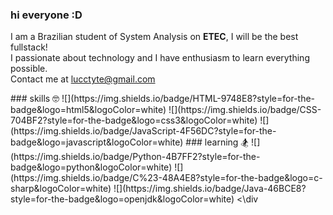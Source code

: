 ### hi everyone :D
I am a Brazilian student of System Analysis on **ETEC**, I will be the best fullstack!  
I passionate about technology and I have enthusiasm to learn everything possible.  
Contact me at lucctyte@gmail.com
<div></div>
### skills 🤓
![](https://img.shields.io/badge/HTML-9748E8?style=for-the-badge&logo=html5&logoColor=white)
![](https://img.shields.io/badge/CSS-704BF2?style=for-the-badge&logo=css3&logoColor=white)
![](https://img.shields.io/badge/JavaScript-4F56DC?style=for-the-badge&logo=javascript&logoColor=white)
### learning 🏂
![](https://img.shields.io/badge/Python-4B7FF2?style=for-the-badge&logo=python&logoColor=white)
![](https://img.shields.io/badge/C%23-48A4E8?style=for-the-badge&logo=c-sharp&logoColor=white)
![](https://img.shields.io/badge/Java-46BCE8?style=for-the-badge&logo=openjdk&logoColor=white)
<\div
